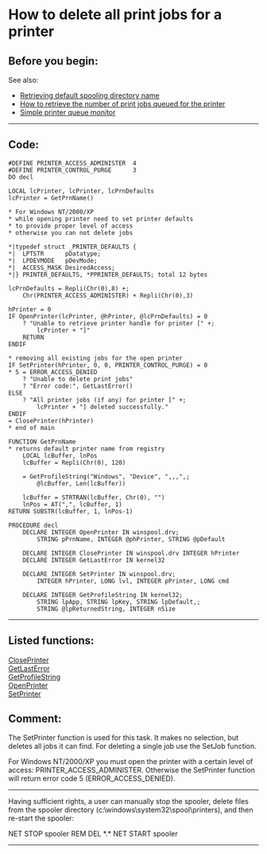 <link rel="stylesheet" type="text/css" href="../css/win32api.css">  
<link rel="stylesheet" href="https://cdnjs.cloudflare.com/ajax/libs/font-awesome/4.7.0/css/font-awesome.min.css">

# How to delete all print jobs for a printer

## Before you begin:
See also:

* [Retrieving default spooling directory name](sample_358.md)  
* [How to retrieve the number of print jobs queued for the printer](sample_367.md)  
* [Simple printer queue monitor](sample_373.md)  
  
***  


## Code:
```foxpro  
#DEFINE PRINTER_ACCESS_ADMINISTER  4
#DEFINE PRINTER_CONTROL_PURGE      3
DO decl

LOCAL lcPrinter, lcPrinter, lcPrnDefaults
lcPrinter = GetPrnName()

* For Windows NT/2000/XP
* while opening printer need to set printer defaults
* to provide proper level of access
* otherwise you can not delete jobs

*|typedef struct _PRINTER_DEFAULTS {
*|  LPTSTR      pDatatype;
*|  LPDEVMODE   pDevMode;
*|  ACCESS_MASK DesiredAccess;
*|} PRINTER_DEFAULTS, *PPRINTER_DEFAULTS; total 12 bytes

lcPrnDefaults = Repli(Chr(0),8) +;
	Chr(PRINTER_ACCESS_ADMINISTER) + Repli(Chr(0),3)

hPrinter = 0
IF OpenPrinter(lcPrinter, @hPrinter, @lcPrnDefaults) = 0
	? "Unable to retrieve printer handle for printer [" +;
		lcPrinter + "]"
	RETURN
ENDIF

* removing all existing jobs for the open printer
IF SetPrinter(hPrinter, 0, 0, PRINTER_CONTROL_PURGE) = 0
* 5 = ERROR_ACCESS_DENIED
	? "Unable to delete print jobs"
	? "Error code:", GetLastError()
ELSE
	? "All printer jobs (if any) for printer [" +;
		lcPrinter + "] deleted successfully."
ENDIF
= ClosePrinter(hPrinter)
* end of main

FUNCTION GetPrnName
* returns default printer name from registry
	LOCAL lcBuffer, lnPos
	lcBuffer = Repli(Chr(0), 120)

	= GetProfileString("Windows", "Device", ",,,",;
		@lcBuffer, Len(lcBuffer))

	lcBuffer = STRTRAN(lcBuffer, Chr(0), "")
	lnPos = AT(",", lcBuffer, 1)
RETURN SUBSTR(lcBuffer, 1, lnPos-1)

PROCEDURE decl
	DECLARE INTEGER OpenPrinter IN winspool.drv;
		STRING pPrnName, INTEGER @phPrinter, STRING @pDefault

	DECLARE INTEGER ClosePrinter IN winspool.drv INTEGER hPrinter
	DECLARE INTEGER GetLastError IN kernel32

	DECLARE INTEGER SetPrinter IN winspool.drv;
		INTEGER hPrinter, LONG lvl, INTEGER pPrinter, LONG cmd

	DECLARE INTEGER GetProfileString IN kernel32;
		STRING lpApp, STRING lpKey, STRING lpDefault,;
		STRING @lpReturnedString, INTEGER nSize  
```  
***  


## Listed functions:
[ClosePrinter](../libraries/winspool.drv/ClosePrinter.md)  
[GetLastError](../libraries/kernel32/GetLastError.md)  
[GetProfileString](../libraries/kernel32/GetProfileString.md)  
[OpenPrinter](../libraries/winspool.drv/OpenPrinter.md)  
[SetPrinter](../libraries/winspool.drv/SetPrinter.md)  

## Comment:
The SetPrinter function is used for this task. It makes no selection, but deletes all jobs it can find. For deleting a single job use the SetJob function.  
  
For Windows NT/2000/XP you must open the printer with a certain level of access: PRINTER_ACCESS_ADMINISTER. Otherwise the SetPrinter function will return error code 5 (ERROR_ACCESS_DENIED).  
  
* * *  
Having sufficient rights, a user can manually stop the spooler, delete files from the spooler directory (c:\windows\system32\spool\printers), and then re-start the spooler:  
<div class="precode">NET STOP spooler  
REM DEL *.*  
NET START spooler  
</div>  
  
***  


